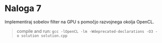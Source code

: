 # Naloga 7

Implementiraj sobelov filter na GPU s pomočjo razvojnega okolja OpenCL.

> compile and run:
> ```gcc -lOpenCL -lm -Wdeprecated-declarations -O3 -o solution solution.cpp```